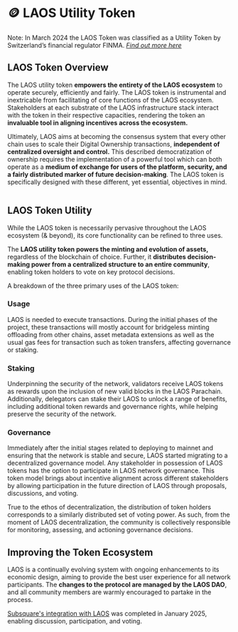 # 🪙 LAOS Utility Token

Note: In March 2024 the LAOS Token was classified as a Utility Token by Switzerland’s financial regulator FINMA. [_Find out more here_](https://x.com/laosnetwork/status/1772925616473432237)

## LAOS Token Overview

The LAOS utility token **empowers the entirety of the LAOS ecosystem** to operate securely, efficiently and fairly. The LAOS token is instrumental and inextricable from facilitating of core functions of the LAOS ecosystem. Stakeholders at each substrate of the LAOS infrastructure stack interact with the token in their respective capacities, rendering the token an **invaluable tool in aligning incentives across the ecosystem.**

Ultimately, LAOS aims at becoming the consensus system that every other chain uses to scale their Digital Ownership transactions, **independent of centralized oversight and control.** This described democratization of ownership requires the implementation of a powerful tool which can both operate as a **medium of exchange for users of the platform, security, and a fairly distributed marker of future decision-making**. The LAOS token is specifically designed with these different, yet essential, objectives in mind.

<figure><img src="/img/9_LAOS_Gitbook_assets_Token-Utility.jpg" alt=""></img><figcaption></figcaption></figure>

## LAOS Token Utility

While the LAOS token is necessarily pervasive throughout the LAOS ecosystem (& beyond), its core functionality can be refined to three uses.

The **LAOS utility token powers the minting and evolution of assets,** regardless of the blockchain of choice. Further, it **distributes decision-making power from a centralized structure to an entire community**, enabling token holders to vote on key protocol decisions.

A breakdown of the three primary uses of the LAOS token:

### Usage

LAOS is needed to execute transactions. During the initial phases of the project, these transactions will mostly account for bridgeless minting offloading from other chains, asset metadata extensions as well as the usual gas fees for transaction such as token transfers, affecting governance or staking.

### Staking

Underpinning the security of the network, validators receive LAOS tokens as rewards upon the inclusion of new valid blocks in the LAOS Parachain. Additionally, delegators can stake their LAOS to unlock a range of benefits, including additional token rewards and governance rights, while helping preserve the security of the network.

### Governance

Immediately after the initial stages related to deploying to mainnet and ensuring that the network is stable and secure, LAOS started migrating to a decentralized governance model. Any stakeholder in possession of LAOS tokens has the option to participate in LAOS network governance. This token model brings about incentive alignment across different stakeholders by allowing participation in the future direction of LAOS through proposals, discussions, and voting.

True to the ethos of decentralization, the distribution of token holders corresponds to a similarly distributed set of voting power. As such, from the moment of LAOS decentralization, the community is collectively responsible for monitoring, assessing, and actioning governance decisions.

## Improving the Token Ecosystem

LAOS is a continually evolving system with ongoing enhancements to its economic design, aiming to provide the best user experience for all network participants. The **changes to the protocol are managed by the LAOS DAO**, and all community members are warmly encouraged to partake in the process.

[Subsquare's integration with LAOS](https://laos.subsquare.io/) was completed in January 2025, enabling discussion, participation, and voting.
